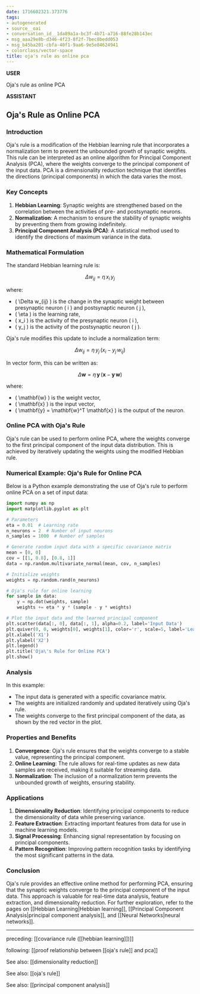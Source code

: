 ```yaml
---
date: 1716602321.373776
tags:
- autogenerated
- source__oai
- conversation_id__1da89a1a-bc3f-4b71-a716-88fe28b143ec
- msg_aaa29e8b-d346-4f23-8f2f-7bec8bedd053
- msg_b45ba201-cbfa-40f1-9aa6-9e5e84624941
- colorclass/vector-space
title: oja's rule as online pca
---
```


**USER**

Oja's rule as online PCA


**ASSISTANT**

## Oja's Rule as Online PCA

### Introduction

Oja's rule is a modification of the Hebbian learning rule that incorporates a normalization term to prevent the unbounded growth of synaptic weights. This rule can be interpreted as an online algorithm for Principal Component Analysis (PCA), where the weights converge to the principal component of the input data. PCA is a dimensionality reduction technique that identifies the directions (principal components) in which the data varies the most.

### Key Concepts

1. **Hebbian Learning**: Synaptic weights are strengthened based on the correlation between the activities of pre- and postsynaptic neurons.
2. **Normalization**: A mechanism to ensure the stability of synaptic weights by preventing them from growing indefinitely.
3. **Principal Component Analysis (PCA)**: A statistical method used to identify the directions of maximum variance in the data.

### Mathematical Formulation

The standard Hebbian learning rule is:

$$
\Delta w_{ij} = \eta \, x_i \, y_j
$$

where:
- \( \Delta w_{ij} \) is the change in the synaptic weight between presynaptic neuron \( i \) and postsynaptic neuron \( j \),
- \( \eta \) is the learning rate,
- \( x_i \) is the activity of the presynaptic neuron \( i \),
- \( y_j \) is the activity of the postsynaptic neuron \( j \).

Oja's rule modifies this update to include a normalization term:

$$
\Delta w_{ij} = \eta \, y_j \, (x_i - y_j \, w_{ij})
$$

In vector form, this can be written as:

$$
\Delta \mathbf{w} = \eta \, \mathbf{y} \, (\mathbf{x} - \mathbf{y} \, \mathbf{w})
$$

where:
- \( \mathbf{w} \) is the weight vector,
- \( \mathbf{x} \) is the input vector,
- \( \mathbf{y} = \mathbf{w}^T \mathbf{x} \) is the output of the neuron.

### Online PCA with Oja's Rule

Oja's rule can be used to perform online PCA, where the weights converge to the first principal component of the input data distribution. This is achieved by iteratively updating the weights using the modified Hebbian rule.

### Numerical Example: Oja's Rule for Online PCA

Below is a Python example demonstrating the use of Oja's rule to perform online PCA on a set of input data:

```python
import numpy as np
import matplotlib.pyplot as plt

# Parameters
eta = 0.01  # Learning rate
n_neurons = 2  # Number of input neurons
n_samples = 1000  # Number of samples

# Generate random input data with a specific covariance matrix
mean = [0, 0]
cov = [[1, 0.8], [0.8, 1]]
data = np.random.multivariate_normal(mean, cov, n_samples)

# Initialize weights
weights = np.random.rand(n_neurons)

# Oja's rule for online learning
for sample in data:
    y = np.dot(weights, sample)
    weights += eta * y * (sample - y * weights)

# Plot the input data and the learned principal component
plt.scatter(data[:, 0], data[:, 1], alpha=0.2, label='Input Data')
plt.quiver(0, 0, weights[0], weights[1], color='r', scale=5, label='Learned Principal Component')
plt.xlabel('X1')
plt.ylabel('X2')
plt.legend()
plt.title('Oja\'s Rule for Online PCA')
plt.show()
```

### Analysis

In this example:
- The input data is generated with a specific covariance matrix.
- The weights are initialized randomly and updated iteratively using Oja's rule.
- The weights converge to the first principal component of the data, as shown by the red vector in the plot.

### Properties and Benefits

1. **Convergence**: Oja's rule ensures that the weights converge to a stable value, representing the principal component.
2. **Online Learning**: The rule allows for real-time updates as new data samples are received, making it suitable for streaming data.
3. **Normalization**: The inclusion of a normalization term prevents the unbounded growth of weights, ensuring stability.

### Applications

1. **Dimensionality Reduction**: Identifying principal components to reduce the dimensionality of data while preserving variance.
2. **Feature Extraction**: Extracting important features from data for use in machine learning models.
3. **Signal Processing**: Enhancing signal representation by focusing on principal components.
4. **Pattern Recognition**: Improving pattern recognition tasks by identifying the most significant patterns in the data.

### Conclusion

Oja's rule provides an effective online method for performing PCA, ensuring that the synaptic weights converge to the principal component of the input data. This approach is valuable for real-time data analysis, feature extraction, and dimensionality reduction. For further exploration, refer to the pages on [[Hebbian Learning|Hebbian learning]], [[Principal Component Analysis|principal component analysis]], and [[Neural Networks|neural networks]].


---

preceding: [[covariance rule ([[hebbian learning]])]]  


following: [[proof relationship between [[oja's rule]] and pca]]

See also: [[dimensionality reduction]]


See also: [[oja's rule]]


See also: [[principal component analysis]]